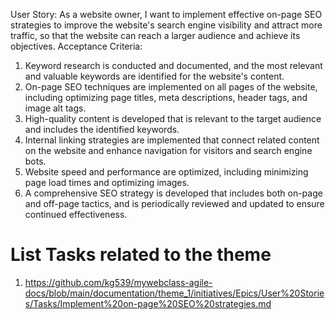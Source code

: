 User Story:
As a website owner, I want to implement effective on-page SEO strategies to improve the website's search engine visibility and attract more traffic, so that the website can reach a larger audience and achieve its objectives.
Acceptance Criteria:

1. Keyword research is conducted and documented, and the most relevant and valuable keywords are identified for the website's content.
2. On-page SEO techniques are implemented on all pages of the website, including optimizing page titles, meta descriptions, header tags, and image alt tags.
3. High-quality content is developed that is relevant to the target audience and includes the identified keywords.
4. Internal linking strategies are implemented that connect related content on the website and enhance navigation for visitors and search engine bots.
5. Website speed and performance are optimized, including minimizing page load times and optimizing images.
6. A comprehensive SEO strategy is developed that includes both on-page and off-page tactics, and is periodically reviewed and updated to ensure continued effectiveness.

# List Tasks related to the theme
1. https://github.com/kg539/mywebclass-agile-docs/blob/main/documentation/theme_1/initiatives/Epics/User%20Stories/Tasks/Implement%20on-page%20SEO%20strategies.md


